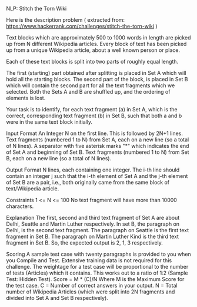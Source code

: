 NLP: Stitch the Torn Wiki

Here is the description problem ( extracted from: https://www.hackerrank.com/challenges/stitch-the-torn-wiki )

Text blocks which are approximately 500 to 1000 words in length are picked up from N different Wikipedia articles. Every block of text has been picked up from a unique Wikipedia article, about a well known person or place.

Each of these text blocks is split into two parts of roughly equal length.

The first (starting) part obtained after splitting is placed in Set A which will hold all the starting blocks. The second part of the block, is placed in Set B which will contain the second part for all the text fragments which we selected. Both the Sets A and B are shuffled up, and the ordering of elements is lost.

Your task is to identify, for each text fragment (a) in Set A, which is the correct, corresponding text fragment (b) in Set B, such that both a and b were in the same text block initially.

Input Format 
An Integer N on the first line. This is followed by 2N+1 lines. 
Text fragments (numbered 1 to N) from Set A, each on a new line (so a total of N lines). 
A separator with five asterisk marks "*" which indicates the end of Set A and beginning of Set B. 
Text fragments (numbered 1 to N) from Set B, each on a new line (so a total of N lines).

Output Format 
N lines, each containing one integer. 
The i-th line should contain an integer j such that the i-th element of Set A and the j-th element of Set B are a pair, i.e., both originally came from the same block of text/Wikipedia article.

Constraints 
1 <= N <= 100 
No text fragment will have more than 10000 characters.

Explanation 
The first, second and third text fragment of Set A are about Delhi, Seattle and Martin Luther respectively. 
In set B, the paragraph on Delhi, is the second text fragment. 
The paragraph on Seattle is the first text fragment in Set B. 
The paragraph on Martin Luther Kind is the third text fragment in Set B. 
So, the expected output is 2, 1, 3 respectively.

Scoring 
A sample test case with twenty paragraphs is provided to you when you Compile and Test. 
Extensive training data is not required for this challenge. The weightage for a test case will be proportional to the number of tests (Articles) which it contains. This works out to a ratio of 1:2 (Sample Test: Hidden Test). 
Score = M * (C)/N Where M is the Maximum Score for the test case. 
C = Number of correct answers in your output. 
N = Total number of Wikipedia Articles (which were split into 2N fragments and divided into Set A and Set B respectively).

